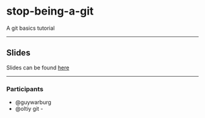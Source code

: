 # stop-being-a-git

A git basics tutorial

___

## Slides

Slides can be found [here](https://slides.com/guywarburg/stop-being-a-git)

___
### Participants

* @guywarburg
* @oltiy
git -